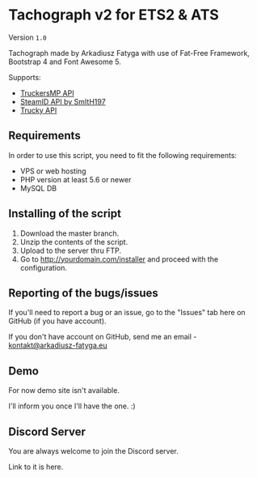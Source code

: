 # Tachograph v2 for ETS2 & ATS
Version `1.0`

Tachograph made by Arkadiusz Fatyga with use of Fat-Free Framework, Bootstrap 4 and Font Awesome 5.

Supports:
- [TruckersMP API](https://stats.truckersmp.com/api)
- [SteamID API by SmItH197](https://github.com/SmItH197/SteamAuthentication)
- [Trucky API](https://api.truckyapp.com)

## Requirements
In order to use this script, you need to fit the following requirements:
- VPS or web hosting
- PHP version at least 5.6 or newer
- MySQL DB

## Installing of the script
1. Download the master branch.
2. Unzip the contents of the script.
3. Upload to the server thru FTP.
4. Go to http://yourdomain.com/installer and proceed with the configuration.

## Reporting of the bugs/issues
If you'll need to report a bug or an issue, go to the "Issues" tab here on GitHub (if you have account).

If you don't have account on GitHub, send me an email - kontakt@arkadiusz-fatyga.eu

## Demo
For now demo site isn't available.

I'll inform you once I'll have the one. :)

## Discord Server
You are always welcome to join the Discord server.

Link to it is here.